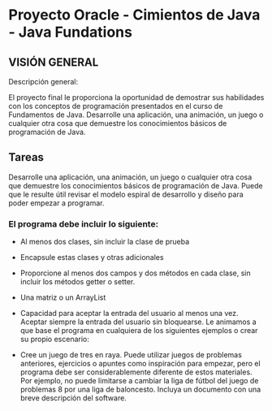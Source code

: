# Proyecto Oracle  - Cimientos de Java - Java Fundations
## VISIÓN GENERAL

Descripción general:

El proyecto final le proporciona la oportunidad de demostrar sus habilidades con los conceptos de programación presentados en el curso de Fundamentos de Java. Desarrolle una aplicación, una animación, un juego o cualquier otra cosa que demuestre los conocimientos básicos de programación de Java. 

## Tareas 

Desarrolle una aplicación, una animación, un juego o cualquier otra cosa que demuestre los conocimientos básicos de programación de Java. Puede que le resulte útil revisar el modelo espiral de desarrollo y diseño para poder empezar a programar. 

### El programa debe incluir lo siguiente: 

- Al menos dos clases, sin incluir la clase de prueba
- Encapsule estas clases y otras adicionales 
- Proporcione al menos dos campos y dos métodos en cada clase, sin incluir los métodos getter o setter. 
- Una matriz o un ArrayList 
- Capacidad para aceptar la entrada del usuario al menos una vez. Aceptar siempre la entrada del usuario sin bloquearse. Le animamos a que base el programa en cualquiera de los siguientes ejemplos o crear su propio escenario: 

- Cree un juego de tres en raya. Puede utilizar juegos de problemas anteriores, ejercicios o apuntes como inspiración para empezar, pero el programa debe ser considerablemente diferente de estos materiales. Por ejemplo, no puede limitarse a cambiar la liga de fútbol del juego de problemas 8 por una liga de baloncesto. Incluya un documento con una breve descripción del software.
